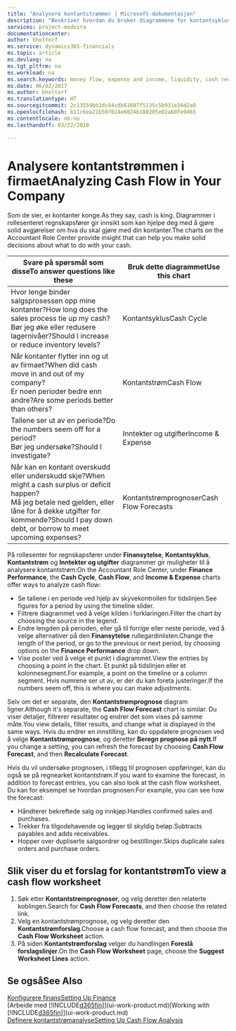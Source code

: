 ```yaml
---
title: "Analysere kontantstrømmer | Microsoft-dokumentasjon"
description: "Beskriver hvordan du bruker diagrammene for kontantsyklus, inntekter og utgifter, kontantstrøm og kontantstrømprognose til å analysere tidligere og fremtidige pengestrømmer inn og ut av firmaet."
services: project-madeira
documentationcenter: 
author: bholtorf
ms.service: dynamics365-financials
ms.topic: article
ms.devlang: na
ms.tgt_pltfrm: na
ms.workload: na
ms.search.keywords: money flow, expense and income, liquidity, cash receipts minus cash payments, Cartera
ms.date: 06/02/2017
ms.author: bholtorf
ms.translationtype: HT
ms.sourcegitcommit: 2c13559bb3dc44cdb61697f5135c5b931e34d2a8
ms.openlocfilehash: b11c6ea21b507024e6024b180205e02a60fe9465
ms.contentlocale: nb-no
ms.lasthandoff: 03/22/2018

---
```

# <a name="analyzing-cash-flow-in-your-company"></a><span data-ttu-id="b04c1-103">Analysere kontantstrømmen i firmaet</span><span class="sxs-lookup"><span data-stu-id="b04c1-103">Analyzing Cash Flow in Your Company</span></span>
<span data-ttu-id="b04c1-104">Som de sier, er kontanter konge.</span><span class="sxs-lookup"><span data-stu-id="b04c1-104">As they say, cash is king.</span></span> <span data-ttu-id="b04c1-105">Diagrammer i rollesenteret regnskapsfører gir innsikt som kan hjelpe deg med å gjøre solid avgjørelser om hva du skal gjøre med din kontanter.</span><span class="sxs-lookup"><span data-stu-id="b04c1-105">The charts on the Accountant Role Center provide insight that can help you make solid decisions about what to do with your cash.</span></span>  

| <span data-ttu-id="b04c1-106">Svare på spørsmål som disse</span><span class="sxs-lookup"><span data-stu-id="b04c1-106">To answer questions like these</span></span> | <span data-ttu-id="b04c1-107">Bruk dette diagrammet</span><span class="sxs-lookup"><span data-stu-id="b04c1-107">Use this chart</span></span> |
| --- | --- |
| <span data-ttu-id="b04c1-108">Hvor lenge binder salgsprosessen opp mine kontanter?</span><span class="sxs-lookup"><span data-stu-id="b04c1-108">How long does the sales process tie up my cash?</span></span></br> <span data-ttu-id="b04c1-109">Bør jeg øke eller redusere lagernivåer?</span><span class="sxs-lookup"><span data-stu-id="b04c1-109">Should I increase or reduce inventory levels?</span></span> |<span data-ttu-id="b04c1-110">Kontantsyklus</span><span class="sxs-lookup"><span data-stu-id="b04c1-110">Cash Cycle</span></span> |
| <span data-ttu-id="b04c1-111">Når kontanter flytter inn og ut av firmaet?</span><span class="sxs-lookup"><span data-stu-id="b04c1-111">When did cash move in and out of my company?</span></span></br> <span data-ttu-id="b04c1-112">Er noen perioder bedre enn andre?</span><span class="sxs-lookup"><span data-stu-id="b04c1-112">Are some periods better than others?</span></span> |<span data-ttu-id="b04c1-113">Kontantstrøm</span><span class="sxs-lookup"><span data-stu-id="b04c1-113">Cash Flow</span></span> |
| <span data-ttu-id="b04c1-114">Tallene ser ut av en periode?</span><span class="sxs-lookup"><span data-stu-id="b04c1-114">Do the numbers seem off for a period?</span></span></br> <span data-ttu-id="b04c1-115">Bør jeg undersøke?</span><span class="sxs-lookup"><span data-stu-id="b04c1-115">Should I investigate?</span></span> |<span data-ttu-id="b04c1-116">Inntekter og utgifter</span><span class="sxs-lookup"><span data-stu-id="b04c1-116">Income & Expense</span></span> |
| <span data-ttu-id="b04c1-117">Når kan en kontant overskudd eller underskudd skje?</span><span class="sxs-lookup"><span data-stu-id="b04c1-117">When might a cash surplus or deficit happen?</span></span></br> <span data-ttu-id="b04c1-118">Må jeg betale ned gjelden, eller låne for å dekke utgifter for kommende?</span><span class="sxs-lookup"><span data-stu-id="b04c1-118">Should I pay down debt, or borrow to meet upcoming expenses?</span></span> |<span data-ttu-id="b04c1-119">Kontantstrømprognoser</span><span class="sxs-lookup"><span data-stu-id="b04c1-119">Cash Flow Forecasts</span></span> |

<span data-ttu-id="b04c1-120">På rollesenter for regnskapsfører under **Finansytelse**, **Kontantsyklus**, **Kontantstrøm** og **Inntekter og utgifter** diagrammer gir muligheter til å analysere kontantstrøm:</span><span class="sxs-lookup"><span data-stu-id="b04c1-120">On the Accountant Role Center, under **Finance Performance**, the **Cash Cycle**, **Cash Flow**, and **Income & Expense** charts offer ways to analyze cash flow:</span></span>  

* <span data-ttu-id="b04c1-121">Se tallene i en periode ved hjelp av skyvekontrollen for tidslinjen.</span><span class="sxs-lookup"><span data-stu-id="b04c1-121">See figures for a period by using the timeline slider.</span></span>  
* <span data-ttu-id="b04c1-122">Filtrere diagrammet ved å velge kilden i forklaringen.</span><span class="sxs-lookup"><span data-stu-id="b04c1-122">Filter the chart by choosing the source in the legend.</span></span>  
* <span data-ttu-id="b04c1-123">Endre lengden på perioden, eller gå til forrige eller neste periode, ved å velge alternativer på den **Finansytelse** rullegardinlisten.</span><span class="sxs-lookup"><span data-stu-id="b04c1-123">Change the length of the period, or go to the previous or next period, by choosing options on the **Finance Performance** drop down.</span></span>  
* <span data-ttu-id="b04c1-124">Vise poster ved å velge et punkt i diagrammet.</span><span class="sxs-lookup"><span data-stu-id="b04c1-124">View the entries by choosing a point in the chart.</span></span> <span data-ttu-id="b04c1-125">Et punkt på tidslinjen eller et kolonnesegment.</span><span class="sxs-lookup"><span data-stu-id="b04c1-125">For example, a point on the timeline or a column segment.</span></span> <span data-ttu-id="b04c1-126">Hvis numrene ser ut av, er der du kan foreta justeringer.</span><span class="sxs-lookup"><span data-stu-id="b04c1-126">If the numbers seem off, this is where you can make adjustments.</span></span>  

<span data-ttu-id="b04c1-127">Selv om det er separate, den **Kontantstrømprognose** diagram ligner.</span><span class="sxs-lookup"><span data-stu-id="b04c1-127">Although it's separate, the **Cash Flow Forecast** chart is similar.</span></span> <span data-ttu-id="b04c1-128">Du viser detaljer, filtrerer resultater og endrer det som vises på samme måte.</span><span class="sxs-lookup"><span data-stu-id="b04c1-128">You view details, filter results, and change what is displayed in the same ways.</span></span> <span data-ttu-id="b04c1-129">Hvis du endrer en innstilling, kan du oppdatere prognosen ved å velge **Kontantstrømprognose**, og deretter **Beregn prognose på nytt**.</span><span class="sxs-lookup"><span data-stu-id="b04c1-129">If you change a setting, you can refresh the forecast by choosing **Cash Flow Forecast**, and then **Recalculate Forecast**.</span></span>

<span data-ttu-id="b04c1-130">Hvis du vil undersøke prognosen, i tillegg til prognosen oppføringer, kan du også se på regnearket kontantstrøm.</span><span class="sxs-lookup"><span data-stu-id="b04c1-130">If you want to examine the forecast, in addition to forecast entries, you can also look at the cash flow worksheet.</span></span> <span data-ttu-id="b04c1-131">Du kan for eksempel se hvordan prognosen:</span><span class="sxs-lookup"><span data-stu-id="b04c1-131">For example, you can see how the forecast:</span></span>

* <span data-ttu-id="b04c1-132">Håndterer bekreftede salg og innkjøp.</span><span class="sxs-lookup"><span data-stu-id="b04c1-132">Handles confirmed sales and purchases.</span></span>  
* <span data-ttu-id="b04c1-133">Trekker fra tilgodehavende og legger til skyldig beløp.</span><span class="sxs-lookup"><span data-stu-id="b04c1-133">Subtracts payables and adds receivables.</span></span>  
* <span data-ttu-id="b04c1-134">Hopper over dupliserte salgsordrer og bestillinger.</span><span class="sxs-lookup"><span data-stu-id="b04c1-134">Skips duplicate sales orders and purchase orders.</span></span>  

## <a name="to-view-a-cash-flow-worksheet"></a><span data-ttu-id="b04c1-135">Slik viser du et forslag for kontantstrøm</span><span class="sxs-lookup"><span data-stu-id="b04c1-135">To view a cash flow worksheet</span></span>
1. <span data-ttu-id="b04c1-136">Søk etter **Kontantstrømprognoser**, og velg deretter den relaterte koblingen.</span><span class="sxs-lookup"><span data-stu-id="b04c1-136">Search for **Cash Flow Forecasts**, and then choose the related link.</span></span>  
2. <span data-ttu-id="b04c1-137">Velg en kontantstrømprognose, og velg deretter den **Kontantstrømforslag**.</span><span class="sxs-lookup"><span data-stu-id="b04c1-137">Choose a cash flow forecast, and then choose the **Cash Flow Worksheet** action.</span></span>  
3. <span data-ttu-id="b04c1-138">På siden **Kontantstrømforslag** velger du handlingen **Foreslå forslagslinjer**.</span><span class="sxs-lookup"><span data-stu-id="b04c1-138">On the **Cash Flow Worksheet** page, choose the **Suggest Worksheet Lines** action.</span></span>  

## <a name="see-also"></a><span data-ttu-id="b04c1-139">Se også</span><span class="sxs-lookup"><span data-stu-id="b04c1-139">See Also</span></span>
[<span data-ttu-id="b04c1-140">Konfigurere finans</span><span class="sxs-lookup"><span data-stu-id="b04c1-140">Setting Up Finance</span></span>](finance-setup-finance.md)  
<span data-ttu-id="b04c1-141">[Arbeide med [!INCLUDE[d365fin](includes/d365fin_md.md)]](ui-work-product.md)</span><span class="sxs-lookup"><span data-stu-id="b04c1-141">[Working with [!INCLUDE[d365fin](includes/d365fin_md.md)]](ui-work-product.md)</span></span>  
[<span data-ttu-id="b04c1-142">Definere kontantstrømanalyse</span><span class="sxs-lookup"><span data-stu-id="b04c1-142">Setting Up Cash Flow Analysis</span></span>](finance-setup-cash-flow-analyses.md)  

